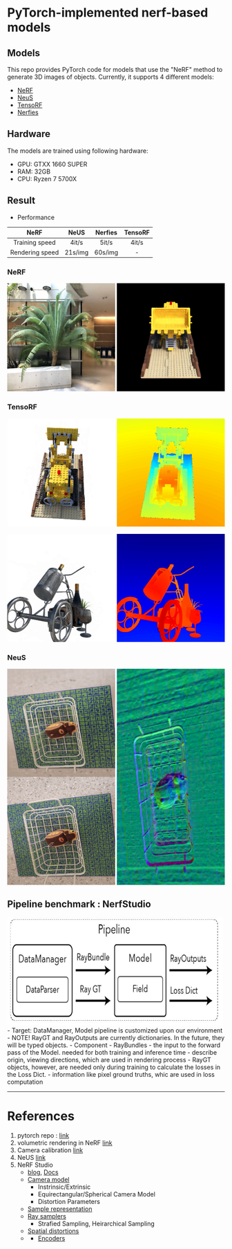# PyTorch-implemented nerf-based models

## Models
This repo provides PyTorch code for models that use the "NeRF" method to generate 3D images of objects. Currently, it supports 4 different models:

- [NeRF](https://arxiv.org/abs/2003.08934)
- [NeuS](https://arxiv.org/abs/2106.10689)
- [TensoRF](https://arxiv.org/abs/2203.09517)
- [Nerfies](https://arxiv.org/abs/2011.12948)

## Hardware

The models are trained using following hardware:

- GPU: GTXX 1660 SUPER
- RAM: 32GB
- CPU: Ryzen 7 5700X

## Result

- Performance

| NeRF | NeUS | Nerfies | TensoRF |
|:---:|:---:|:---:|:---:|
|Training speed|4it/s|5it/s|4it/s|-|
|Rendering speed|21s/img|60s/img|-|-|

### NeRF
<img src="./assets/readme/nerf_fern.png" width="250" height="250"> <img src="./assets/readme/nerf_lego.png" width="250" height="250">

### TensoRF
<img src="./assets/readme/tensorf_lego.gif" width="250" height="250"> <img src="./assets/readme/tensorf_lego_depth.gif" width="250" height="250">

<img src="./assets/readme/tensorf_wineholder.gif" width="250" height="250"> <img src="./assets/readme/tensorf_wineholder_depth.gif" width="250" height="250">

### NeuS
<img src="./assets/readme/neus_thin_structure.png" width="250" height="500"> <img src="./assets/readme/neus_thin_structure_norm.png" width="250" height="500">


## Pipeline benchmark : NerfStudio
<img src="./assets/nerfstudio_pipeline.JPG" width="500" height="250">
- Target: DataManager, Model pipeline is customized upon our environment
    - NOTE! RayGT and RayOutputs are currently dictionaries. In the future, they will be typed objects.
- Component
    - RayBundles
        - the input to the forward pass of the Model. needed for both training and inference time
        - describe origin, viewing directions, which are used in rendering process
    - RayGT objects, however, are needed only during training to calculate the losses in the Loss Dict.
        - information like pixel ground truths, whic are used in loss computation

---
# References
1. pytorch repo : [link](https://github.com/yenchenlin/nerf-pytorch/tree/1f064835d2cca26e4df2d7d130daa39a8cee1795)
2. volumetric rendering in NeRF [link](https://keras.io/examples/vision/nerf/)
3. Camera calibration [link](https://www.mathworks.com/help/vision/ug/camera-calibration.html)
4. NeUS [link](https://github.com/Totoro97/NeuS/tree/6f96f96005d72a7a358379d2b576c496a1ab68dd)
5. NeRF Studio
    - [blog](https://xoft.tistory.com/26), [Docs](https://docs.nerf.studio/en/latest/index.html)
    - [Camera model](https://docs.nerf.studio/en/latest/nerfology/model_components/visualize_cameras.html)
        - Instrinsic/Extrinsic
        - Equirectangular/Spherical Camera Model
        - Distortion Parameters
    - [Sample representation](https://docs.nerf.studio/en/latest/nerfology/model_components/visualize_samples.html)
    - [Ray samplers](https://docs.nerf.studio/en/latest/nerfology/model_components/visualize_samplers.html)
        - Strafied Sampling, Heirarchical Sampling 
    - [Spatial distortions](https://docs.nerf.studio/en/latest/nerfology/model_components/visualize_spatial_distortions.html)
    - - [Encoders](https://docs.nerf.studio/en/latest/nerfology/model_components/visualize_encoders.html)
